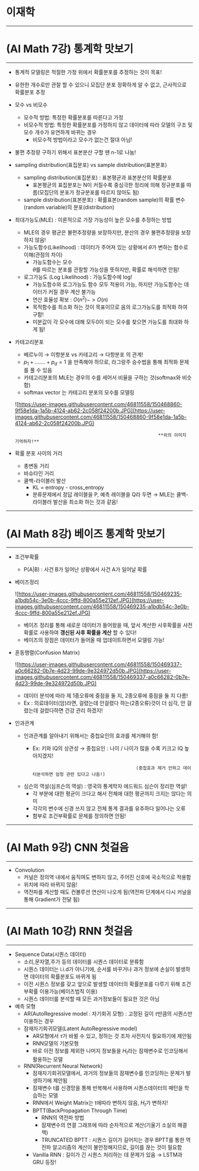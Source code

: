# 이재학

---

# (AI Math 7강) 통계학 맛보기

---

- 통계적 모델링은 적절한 가정 위에서 확률분포를 추정하는 것이 목표!
- 유한한 개수로만 관찰 할 수 있으니 모집단 분포 정확하게 알 수 없고, 근사적으로 확률분포 추정
- 모수 vs 비모수
    - 모수적 방법: 특정한 확률분포를 따른다고 가정
    - 비모수적 방법: 특정한 확률분포를 가정하지 않고 데이터에 따라 모델의 구조 및 모수 개수가 유연하게 바뀌는 경우
        - 비모수적 방법이라고 모수가 없는건 절대 아님!
- 불편 추정량 구하기 위해서 표본분산 구할 땐 n-1로 나눔!
- sampling distribution(표집분포) vs sample distribution(표본분포)
    - sampling distribution(표집분포) : 표본평균과 표본분산의 확률분포
        - 표본평균의 표집분포는 N이 커질수록 중심극한 정리에 의해 정규분포를 따름(모집단의 분포가 정규분포를 따르지 않아도 됨)
    - sample distribution(표본분포) : 확률표본(random sample)의 확률 변수 (random variable)의 분포(distribution)
- 최대가능도(MLE) : 이론적으로 가장 가능성이 높은 모수를 추정하는 방법
    - MLE의 경우 평균은 불편추정량을 보장하지만, 분산의 경우 불편추정량을 보장하지 않음!
    - 가능도함수(Likelihood) : 데이터가 주어져 있는 상황에서 $\theta$가 변하는 함수로 이해(관점의 차이)
        - 가능도함수는 모수  
        $\theta$를 따르는 분포를 관찰할 가능성을 뜻하지만, 확률로 해석하면 안됨!
    - 로그가능도 (Log Likelihood) : 가능도함수에 log!
        - 가능도함수와 로그가능도 함수 모두 적용이 가능, 하지만 가능도함수는 데이터가 커질 경우 계산 불가능
        - 연산 효율성 확보 : $O(n^2)    ->    O(n)$
        - 목적함수를 최소화 하는 것이 목표이므로 음의 로그가능도를 최적화 하여 구함!
        - 미분값이 각 모수에 대해 모두0이 되는 모수를 찾으면 가능도를 최대화 하게 됨!
- 카테고리분포
    - 베르누이 → 이항분포 vs 카테고리 → 다항분포 의 관계!
    - $p_1+ ....... + p_d =1$ 을 만족해야 하므로, 라그랑주 승수법을 통해 최적화 문제를 풀 수 있음
    - 카테고리분포의 MLE는 경우의 수를 세어서 비율을 구하는 것(softmax와 비슷함)
    - softmax vector 는 카테고리 분포의 모수를 모델링
    
    ![https://user-images.githubusercontent.com/46811558/150468860-9f58e1da-1a5b-4124-ab62-2c058f24200b.JPG](https://user-images.githubusercontent.com/46811558/150468860-9f58e1da-1a5b-4124-ab62-2c058f24200b.JPG)
    
                                                              
    
                                                            **위의 이미지 기억하자!**
    
- 확률 분포 사이의 거리
    - 총변동 거리
    - 바슈타인 거리
    - 쿨백-라이블러 발산
        - KL = entropy - cross_entropy
        - 분류문제에서 정답 레이블을 P, 예측 레이블을 Q라 두면 → MLE는 쿨백-라이블러 발산을 최소화 하는 것과 같음!

---

# (AI Math 8강) 베이즈 통계학 맛보기

---

- 조건부확률
    - P(A|B) : 사건 B가 일어난 상황에서 사건 A가 일어날 확률
- 베이즈정리
    
    ![https://user-images.githubusercontent.com/46811558/150469235-a1bdb54c-3e0b-4ccc-9ffd-800a55e212ef.JPG](https://user-images.githubusercontent.com/46811558/150469235-a1bdb54c-3e0b-4ccc-9ffd-800a55e212ef.JPG)
    
    - 베이즈 정리를 통해 새로운 데이터가 들어왔을 때, 앞서 계산한 사후확률을 사전확률로 사용하여 **갱신된 사후 확률을 계산** 할 수 있다!
    - 베이즈의 장점은 데이터가 들어올 때 업데이트하면서 모델링 가능!
- 혼동행렬(Confusion Matrix)
    
    ![https://user-images.githubusercontent.com/46811558/150469337-a0c66282-0b7e-4d23-99de-9e324972d50b.JPG](https://user-images.githubusercontent.com/46811558/150469337-a0c66282-0b7e-4d23-99de-9e324972d50b.JPG)
    
    - 데이터 분석에 따라 제 1종오류에 중점을 둘 지, 2종오류에 중점을 둘 지 다름!
    - Ex : 의료데이터(암)라면, 걸렸는데 안걸렸다 하는(2종오류)것이 더 심각, 안 걸렸는데 걸렸다하면 건강 관리 하겠지!
- 인과관계
    - 인과관계를 알아내기 위해서는 중첩요인의 효과를 제거해야 함!
        - Ex: 키와 IQ의 상관성 → 중첩요인 : 나이 / 나이가 많을 수록 키크고 IQ 높아지겠지!
        
                                                     (중첩효과 제거 안하고 데이터분석하면 엄청 관련 있다고 나옴!)
        
    - 심슨의 역설(심프슨의 역설) : 영국의 통계학자 에드워드 심슨이 정리한 역설!
        - 각 부분에 대한 평균이 크다고 해서 전체애 대한 평균까지 크지는 않다는 의미
        - 각각의 변수에 신경 쓰지 않고 전체 통계 결과를 유추하다 일어나는 오류
        - 함부로 조건부확률로 문제를 정의하면 안됨!

---

# (AI Math 9강) CNN 첫걸음

---

- Convolution
    - 커널은 정의역 내에서 움직여도 변하지 않고, 주어진 신호에 국소적으로 적용함
    - 위치에 따라 바뀌지 않음!
    - 역전파를 계산할 때도 컨볼루션 연산이 나오게 됨(역전파 단계에서 다시 커널을 통해 Gradient가 전달 됨)

---

# (AI Math 10강) RNN 첫걸음

---

- Sequence Data(시퀀스 데이터)
    - 소리,문자열,주가 등의 데이터를 시퀀스 데이터로 분류함
    - 시퀀스 데이터는 i.i.d가 아니기에, 순서를 바꾸거나 과거 정보에 손실이 발생하면 데이터의 확률분포도 바뀌게 됨
    - 이전 시퀀스 정보를 갖고 앞으로 발생할 데이터의 확률분포를 다루기 위해 조건부확률 이용가능(베이즈법칙 이용)
    - 시퀀스 데이터를 분석할 때 모든 과거정보들이 필요한 것은 아님
- 예측 모형
    - AR(AutoRegressive model : 자기회귀 모형) : 고정된 길이 $\tau$만큼의 시퀀스만 이용하는 경우
    - 잠재자기회귀모델(Latent AutoRegressive model)
        - AR모형에서 $\tau$가 바뀔 수 있고, 정하는 것 조차 사전지식 필요하기에 제안됨
        - RNN모델의 기본모형
        - 바로 이전 정보를 제외한 나머지 정보들을 $H_t$라는 잠재변수로 인코딩해서 활용하는 모델
    - RNN(Recurrent Neural Network)
        - 잠재자기회귀모델에서, 과거의 정보들의 잠재변수를 인코딩하는 문제가 발생하기에 제안됨
        - 잠재변수 t를 신경망을 통해 반복해서 사용하며 시퀀스데이터의 패턴을 학습하는 모델
        - RNN에서 Weight Matrix는 t에따라 변하지 않음, $H_t$가 변하지!
        - BPTT(BackPropagation Through Time)
            - RNN의 역전파 방법
            - 잠재변수의 연결 그래프에 따라 순차적으로 계산(기울기 소실의 해결책)
            - TRUNCATED BPTT : 시퀀스 길이가 길어지는 경우 BPTT를 통한 역전파 알고리즘의 계산이 불안정해지므로, 길이를 끊는 것이 필요함
        - Vanilla RNN : 길이가 긴 시퀀스 처리하는 데 문제가 있음 → LSTM과 GRU 등장!